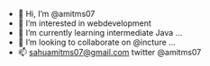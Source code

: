 - 👋 Hi, I’m @amitms07
- 👀 I’m interested in webdevelopment 
- 🌱 I’m currently learning intermediate Java ...
- 💞️ I’m looking to collaborate on @incture ...
- 📫 sahuamitms07@gmail.com twitter @amitms07

<!---
amitms07/amitms07 is a ✨ special ✨ repository because its `README.md` (this file) appears on your GitHub profile.
You can click the Preview link to take a look at your changes.
--->
